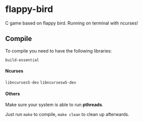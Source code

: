 # flappy-bird
C game based on flappy bird. Running on terminal with ncurses!

## Compile
To compile you need to have the following libraries:

`build-essential`
#### Ncurses
`libncurses5-dev` `libncursesw5-dev`
#### Others
Make sure your system is able to run **pthreads**.

Just run `make` to compile, `make clean` to clean up afterwards.

[gameplay]: https://k60.kn3.net/E/C/D/4/3/8/0C4.png
